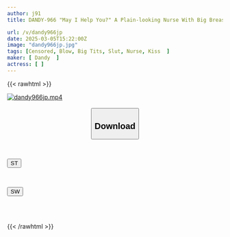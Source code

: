 ```yaml
---
author: j91
title: DANDY-966 "May I Help You?" A Plain-looking Nurse With Big Breasts Helps Me Masturbate?! She Couldn't Stand To See Me Masturbating Properly Because Of My Injury, So She Gently Licked My Nipples And Made Me Cum With A Handjob.

url: /v/dandy966jp
date: 2025-03-05T15:22:00Z
image: "dandy966jp.jpg"
tags: [Censored, Blow, Big Tits, Slut, Nurse, Kiss	]
maker: [ Dandy  ]
actress: [ ]
---
```



{{< rawhtml >}}

<div class="video" data-videoid="Y627o7BxKOivMag">
    <a href="javascript:;">
        <img src="/v/dandy966jp/dandy966jp.jpg" width="WIDTH" height="HEIGHT" alt="dandy966jp.mp4" loading="lazy">
    </a>
</div>

<script type="text/javascript" src="https://j91.asia/asset/on-demand-st.js"></script>

<br>
  <link rel="stylesheet" href="https://j91.asia/asset/bs5.css">
  
  <center>
  <button class="btn btn-primary" type="button" data-bs-toggle="collapse" data-bs-target=".multi-collapse" aria-expanded="false" aria-controls="multiCollapseExample1 multiCollapseExample2"><h2>Download</h2></button></center>
</p>
<div class="row">
  <div class="col">
    <div class="collapse multi-collapse" id="multiCollapseExample1">
      <div class="card card-body">
	      	      <br>
<div class="buttons">  
<p><a href="/v/dandy966jp/st.html" target="_blank"><button class="btn-hover color-3"><i class="fa fa-download"></i> ST</button></a></p></div>
    </div>
  </div>
</div>
  <div class="col">
    <div class="collapse multi-collapse" id="multiCollapseExample2">
      <div class="card card-body">
	      <br>
<div class="buttons">
<p><a href="/v/dandy966jp/sw.html" target="_blank"><button class="btn-hover color-2"><i class="fa fa-download"></i> SW</button></a></p></div>
<br><br>
      </div>
    </div>
  </div>
</div>

{{< /rawhtml >}}